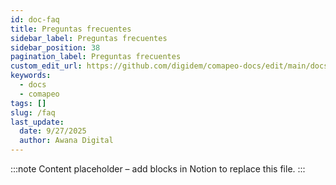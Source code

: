 ```yaml
---
id: doc-faq
title: Preguntas frecuentes
sidebar_label: Preguntas frecuentes
sidebar_position: 38
pagination_label: Preguntas frecuentes
custom_edit_url: https://github.com/digidem/comapeo-docs/edit/main/docs/understanding-how-exchange-works-c/faq.md
keywords:
  - docs
  - comapeo
tags: []
slug: /faq
last_update:
  date: 9/27/2025
  author: Awana Digital
---
```


<!-- Placeholder content generated automatically because the Notion page is missing a Website Block. -->

:::note
Content placeholder – add blocks in Notion to replace this file.
:::
